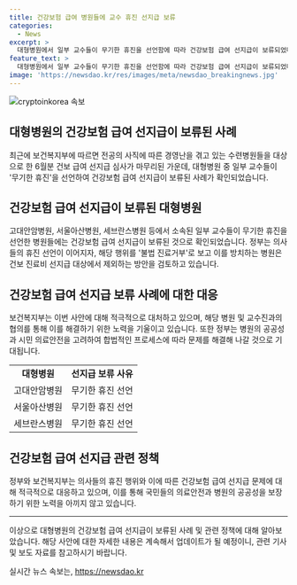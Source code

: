 ```yaml
---
title: 건강보험 급여 병원들에 교수 휴진 선지급 보류
categories:
  - News
excerpt: >
  대형병원에서 일부 교수들이 무기한 휴진을 선언함에 따라 건강보험 급여 선지급이 보류되었다. 보건복지부는 수련병원들을 대상으로 한 6월분 건보 급여 선지급 심사를 마무리하며 해당 병원의 일부 교수들에게 이러한 조치가 취해졌다고 확인했다. 정부는 의사들의 휴진 선언을 불법 진료거부로 보고, 방치하는 병원은 건보 진료비 선지급 대상에서 제외할 방안을 검토 중이다. #휴진 #대형병원 #건보 #선지급 #복지부
feature_text: >
  대형병원에서 일부 교수들이 무기한 휴진을 선언함에 따라 건강보험 급여 선지급이 보류되었다. 보건복지부는 수련병원들을 대상으로 한 6월분 건보 급여 선지급 심사를 마무리하며 해당 병원의 일부 교수들에게 이러한 조치가 취해졌다고 확인했다. 정부는 의사들의 휴진 선언을 불법 진료거부로 보고, 방치하는 병원은 건보 진료비 선지급 대상에서 제외할 방안을 검토 중이다. #휴진 #대형병원 #건보 #선지급 #복지부
image: 'https://newsdao.kr/res/images/meta/newsdao_breakingnews.jpg'
---
```


<p><img src="https://newsdao.kr/res/images/meta/newsdao_breakingnews.jpg" alt="cryptoinkorea 속보" /></p>

<h2>대형병원의 건강보험 급여 선지급이 보류된 사례</h2>

<p data-ke-size="size16">최근에 보건복지부에 따르면 전공의 사직에 따른 경영난을 겪고 있는 수련병원들을 대상으로 한 6월분 건보 급여 선지급 심사가 마무리된 가운데, 대형병원 중 일부 교수들이 '무기한 휴진'을 선언하여 건강보험 급여 선지급이 보류된 사례가 확인되었습니다.</p>

<h2>건강보험 급여 선지급이 보류된 대형병원</h2>

<p data-ke-size="size16">고대안암병원, 서울아산병원, 세브란스병원 등에서 소속된 일부 교수들이 무기한 휴진을 선언한 병원들에는 건강보험 급여 선지급이 보류된 것으로 확인되었습니다. 정부는 의사들의 휴진 선언이 이어지자, 해당 행위를 '불법 진료거부'로 보고 이를 방치하는 병원은 건보 진료비 선지급 대상에서 제외하는 방안을 검토하고 있습니다.</p>

<h2>건강보험 급여 선지급 보류 사례에 대한 대응</h2>

<p data-ke-size="size16">보건복지부는 이번 사안에 대해 적극적으로 대처하고 있으며, 해당 병원 및 교수진과의 협의를 통해 이를 해결하기 위한 노력을 기울이고 있습니다. 또한 정부는 병원의 공공성과 시민 의료안전을 고려하여 합법적인 프로세스에 따라 문제를 해결해 나갈 것으로 기대됩니다.</p>

<table>
    <tr>
        <td style="text-align: center; height: 17px;"><b>대형병원</b></td>
        <td style="text-align: center; height: 17px;"><b>선지급 보류 사유</b></td>
    </tr>
    <tr>
        <td style="text-align: center; height: 17px;">고대안암병원</td>
        <td style="text-align: center; height: 17px;">무기한 휴진 선언</td>
    </tr>
    <tr>
        <td style="text-align: center; height: 17px;">서울아산병원</td>
        <td style="text-align: center; height: 17px;">무기한 휴진 선언</td>
    </tr>
    <tr>
        <td style="text-align: center; height: 17px;">세브란스병원</td>
        <td style="text-align: center; height: 17px;">무기한 휴진 선언</td>
    </tr>
</table>

<h2>건강보험 급여 선지급 관련 정책</h2>

<p data-ke-size="size16">정부와 보건복지부는 의사들의 휴진 행위와 이에 따른 건강보험 급여 선지급 문제에 대해 적극적으로 대응하고 있으며, 이를 통해 국민들의 의료안전과 병원의 공공성을 보장하기 위한 노력을 아끼지 않고 있습니다.</p>

<hr>

<p data-ke-size="size16">이상으로 대형병원의 건강보험 급여 선지급이 보류된 사례 및 관련 정책에 대해 알아보았습니다. 해당 사안에 대한 자세한 내용은 계속해서 업데이트가 될 예정이니, 관련 기사 및 보도 자료를 참고하시기 바랍니다.</p>
실시간 뉴스 속보는, <a href="https://newsdao.kr" rel="dofollow">https://newsdao.kr</a>


